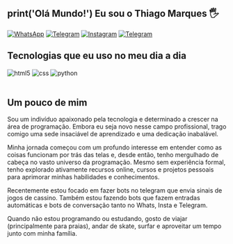 ## print('Olá Mundo!') Eu sou o Thiago Marques 🖐️

[![WhatsApp](https://img.shields.io/badge/WhatsApp-25D366?style=for-the-badge&logo=whatsapp&logoColor=white)](https://wa.me/5551991018166)
[![Telegram](https://img.shields.io/badge/Telegram-2CA5E0?style=for-the-badge&logo=telegram&logoColor=white)](https://t.me/devmarquex)
[![Instagram](https://img.shields.io/badge/Instagram-E4405F?style=for-the-badge&logo=instagram&logoColor=white)](https://www.instagram.com/thi_marquex/)
[![Telegram](https://img.shields.io/badge/LinkedIn-0077B5?style=for-the-badge&logo=linkedin&logoColor=white)](https://twitch.tv/fragabr)

## Tecnologias que eu uso no meu dia a dia

<div style="display: inline_block">
  
  <img align="center" alt="html5" src="https://img.shields.io/badge/HTML5-E34F26?style=for-the-badge&logo=html5&logoColor=white" />
  <img align="center" alt="css" src="https://img.shields.io/badge/CSS3-1572B6?style=for-the-badge&logo=css3&logoColor=white" />
  <img align="center" alt="python" src="https://img.shields.io/badge/Python-14354C?style=for-the-badge&logo=python&logoColor=white" />

</div><br/>

## Um pouco de mim 

Sou um indivíduo apaixonado pela tecnologia e determinado a crescer na área de programação. Embora eu seja novo nesse campo profissional, trago comigo uma sede insaciável de aprendizado e uma dedicação inabalável.

Minha jornada começou com um profundo interesse em entender como as coisas funcionam por trás das telas e, desde então, tenho mergulhado de cabeça no vasto universo da programação. Mesmo sem experiência formal, tenho explorado ativamente recursos online, cursos e projetos pessoais para aprimorar minhas habilidades e conhecimentos.

Recentemente estou focado em fazer bots no telegram que envia sinais de jogos de cassino. Também estou fazendo bots que fazem entradas automáticas e bots de conversação tanto no Whats, Insta e Telegram.

Quando não estou programando ou estudando, gosto de viajar (principalmente para praias), andar de skate, surfar e aproveitar um tempo junto com minha família.
